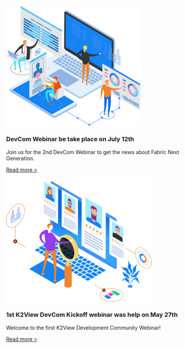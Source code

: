 <!--block-->

<img src="images/img1.png" style="zoom:80%;" />

### DevCom Webinar be take place on July 12th

Join us for the 2nd DevCom Webinar to get the news about Fabric Next Generation.

[Read more >](webinar_20210712/00_Webinar_Agenda_And_Speakers.md)

<!--block-->

<img src="images/img5.png" style="zoom:80%;" />

### 1st K2View DevCom Kickoff webinar was help on May 27th

Welcome to the first K2View Development Community Webinar!

[Read more >](webinar_20210527/00_Webinar_Agenda_And_Speakers.md)



<!--block-->
